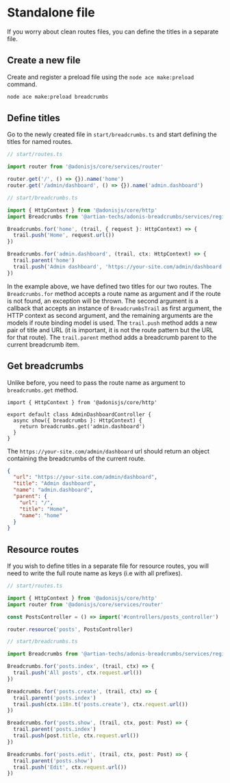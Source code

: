 # Standalone file

If you worry about clean routes files, you can define the titles in a separate file.

## Create a new file

Create and register a preload file using the `node ace make:preload` command.

```sh
node ace make:preload breadcrumbs
```

## Define titles

Go to the newly created file in `start/breadcrumbs.ts` and start defining the titles for named routes.

```typescript
// start/routes.ts

import router from '@adonisjs/core/services/router'

router.get('/', () => {}).name('home')
router.get('/admin/dashboard', () => {}).name('admin.dashboard')
```

```typescript
// start/breadcrumbs.ts

import { HttpContext } from '@adonisjs/core/http'
import Breadcrumbs from '@artian-techs/adonis-breadcrumbs/services/registry'

Breadcrumbs.for('home', (trail, { request }: HttpContext) => {
  trail.push('Home', request.url())
})

Breadcrumbs.for('admin.dashboard', (trail, ctx: HttpContext) => {
  trail.parent('home')
  trail.push('Admin dashboard', 'https://your-site.com/admin/dashboard')
})
```

In the example above, we have defined two titles for our two routes. The `Breadcrumbs.for` method accepts a route name as argument and if the route is not found, an exception will be thrown. The second argument is a callback that accepts an instance of `BreadcrumbsTrail` as first argument, the HTTP context as second argument, and the remaining arguments are the models if route binding model is used. The `trail.push` method adds a new pair of title and URL (it is important, it is not the route pattern but the URL for that route). The `trail.parent` method adds a breadcrumb parent to the current breadcrumb item.

## Get breadcrumbs

Unlike before, you need to pass the route name as argument to `breadcrumbs.get` method.

```typescript{5}
import { HttpContext } from '@adonisjs/core/http'

export default class AdminDashboardController {
  async show({ breadcrumbs }: HttpContext) {
    return breadcrumbs.get('admin.dashboard')
  }
}
```

The `https://your-site.com/admin/dashboard` url should return an object containing the breadcrumbs of the current route.

```json
{
  "url": "https://your-site.com/admin/dashboard",
  "title": "Admin dashboard",
  "name": "admin.dashboard",
  "parent": {
    "url": "/",
    "title": "Home",
    "name": "home"
  }
}
```

## Resource routes

If you wish to define titles in a separate file for resource routes, you will need to write the full route name as keys (i.e with all prefixes).

```typescript
// start/routes.ts

import { HttpContext } from '@adonisjs/core/http'
import router from '@adonisjs/core/services/router'

const PostsController = () => import('#controllers/posts_controller')

router.resource('posts', PostsController)
```

```typescript
// start/breadcrumbs.ts

import Breadcrumbs from '@artian-techs/adonis-breadcrumbs/services/registry'

Breadcrumbs.for('posts.index', (trail, ctx) => {
  trail.push('All posts', ctx.request.url())
})

Breadcrumbs.for('posts.create', (trail, ctx) => {
  trail.parent('posts.index')
  trail.push(ctx.i18n.t('posts.create'), ctx.request.url())
})

Breadcrumbs.for('posts.show', (trail, ctx, post: Post) => {
  trail.parent('posts.index')
  trail.push(post.title, ctx.request.url())
})

Breadcrumbs.for('posts.edit', (trail, ctx, post: Post) => {
  trail.parent('posts.show')
  trail.push('Edit', ctx.request.url())
})
```

